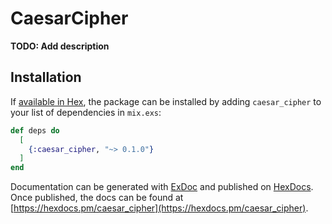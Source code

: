 # CaesarCipher

**TODO: Add description**

## Installation

If [available in Hex](https://hex.pm/docs/publish), the package can be installed
by adding `caesar_cipher` to your list of dependencies in `mix.exs`:

```elixir
def deps do
  [
    {:caesar_cipher, "~> 0.1.0"}
  ]
end
```

Documentation can be generated with [ExDoc](https://github.com/elixir-lang/ex_doc)
and published on [HexDocs](https://hexdocs.pm). Once published, the docs can
be found at [https://hexdocs.pm/caesar_cipher](https://hexdocs.pm/caesar_cipher).

